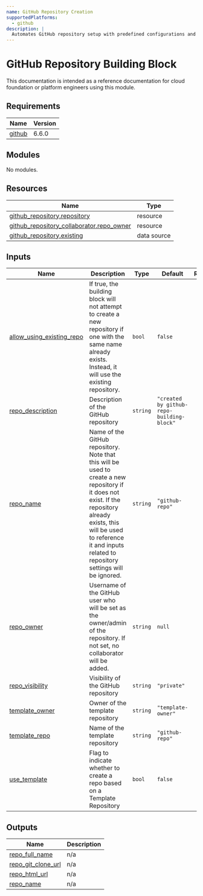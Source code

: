 ```yaml
---
name: GitHub Repository Creation
supportedPlatforms:
  - github
description: |
  Automates GitHub repository setup with predefined configurations and access control.
---
```


# GitHub Repository Building Block

This documentation is intended as a reference documentation for cloud foundation or platform engineers using this module.

<!-- BEGIN_TF_DOCS -->
## Requirements

| Name | Version |
|------|---------|
| <a name="requirement_github"></a> [github](#requirement\_github) | 6.6.0 |

## Modules

No modules.

## Resources

| Name | Type |
|------|------|
| [github_repository.repository](https://registry.terraform.io/providers/integrations/github/6.6.0/docs/resources/repository) | resource |
| [github_repository_collaborator.repo_owner](https://registry.terraform.io/providers/integrations/github/6.6.0/docs/resources/repository_collaborator) | resource |
| [github_repository.existing](https://registry.terraform.io/providers/integrations/github/6.6.0/docs/data-sources/repository) | data source |

## Inputs

| Name | Description | Type | Default | Required |
|------|-------------|------|---------|:--------:|
| <a name="input_allow_using_existing_repo"></a> [allow\_using\_existing\_repo](#input\_allow\_using\_existing\_repo) | If true, the building block will not attempt to create a new repository if one with the same name already exists. Instead, it will use the existing repository. | `bool` | `false` | no |
| <a name="input_repo_description"></a> [repo\_description](#input\_repo\_description) | Description of the GitHub repository | `string` | `"created by github-repo-building-block"` | no |
| <a name="input_repo_name"></a> [repo\_name](#input\_repo\_name) | Name of the GitHub repository. Note that this will be used to create a new repository if it does not exist. If the repository already exists, this will be used to reference it and inputs related to repository settings will be ignored. | `string` | `"github-repo"` | no |
| <a name="input_repo_owner"></a> [repo\_owner](#input\_repo\_owner) | Username of the GitHub user who will be set as the owner/admin of the repository. If not set, no collaborator will be added. | `string` | `null` | no |
| <a name="input_repo_visibility"></a> [repo\_visibility](#input\_repo\_visibility) | Visibility of the GitHub repository | `string` | `"private"` | no |
| <a name="input_template_owner"></a> [template\_owner](#input\_template\_owner) | Owner of the template repository | `string` | `"template-owner"` | no |
| <a name="input_template_repo"></a> [template\_repo](#input\_template\_repo) | Name of the template repository | `string` | `"github-repo"` | no |
| <a name="input_use_template"></a> [use\_template](#input\_use\_template) | Flag to indicate whether to create a repo based on a Template Repository | `bool` | `false` | no |

## Outputs

| Name | Description |
|------|-------------|
| <a name="output_repo_full_name"></a> [repo\_full\_name](#output\_repo\_full\_name) | n/a |
| <a name="output_repo_git_clone_url"></a> [repo\_git\_clone\_url](#output\_repo\_git\_clone\_url) | n/a |
| <a name="output_repo_html_url"></a> [repo\_html\_url](#output\_repo\_html\_url) | n/a |
| <a name="output_repo_name"></a> [repo\_name](#output\_repo\_name) | n/a |
<!-- END_TF_DOCS -->

